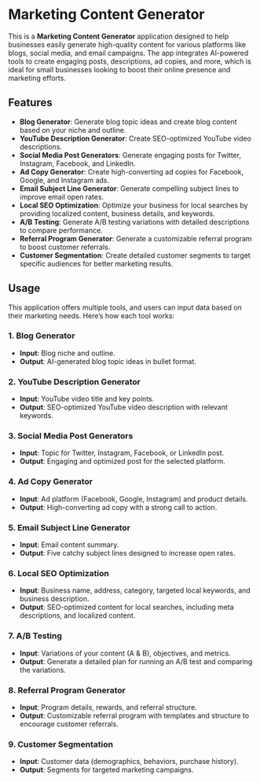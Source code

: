 # Marketing Content Generator

This is a **Marketing Content Generator** application designed to help businesses easily generate high-quality content for various platforms like blogs, social media, and email campaigns. The app integrates AI-powered tools to create engaging posts, descriptions, ad copies, and more, which is ideal for small businesses looking to boost their online presence and marketing efforts.

## Features

- **Blog Generator**: Generate blog topic ideas and create blog content based on your niche and outline.
- **YouTube Description Generator**: Create SEO-optimized YouTube video descriptions.
- **Social Media Post Generators**: Generate engaging posts for Twitter, Instagram, Facebook, and LinkedIn.
- **Ad Copy Generator**: Create high-converting ad copies for Facebook, Google, and Instagram ads.
- **Email Subject Line Generator**: Generate compelling subject lines to improve email open rates.
- **Local SEO Optimization**: Optimize your business for local searches by providing localized content, business details, and keywords.
- **A/B Testing**: Generate A/B testing variations with detailed descriptions to compare performance.
- **Referral Program Generator**: Generate a customizable referral program to boost customer referrals.
- **Customer Segmentation**: Create detailed customer segments to target specific audiences for better marketing results.


## Usage

This application offers multiple tools, and users can input data based on their marketing needs. Here’s how each tool works:

### 1. Blog Generator

- **Input**: Blog niche and outline.
- **Output**: AI-generated blog topic ideas in bullet format.
  
### 2. YouTube Description Generator

- **Input**: YouTube video title and key points.
- **Output**: SEO-optimized YouTube video description with relevant keywords.

### 3. Social Media Post Generators

- **Input**: Topic for Twitter, Instagram, Facebook, or LinkedIn post.
- **Output**: Engaging and optimized post for the selected platform.

### 4. Ad Copy Generator

- **Input**: Ad platform (Facebook, Google, Instagram) and product details.
- **Output**: High-converting ad copy with a strong call to action.

### 5. Email Subject Line Generator

- **Input**: Email content summary.
- **Output**: Five catchy subject lines designed to increase open rates.

### 6. Local SEO Optimization

- **Input**: Business name, address, category, targeted local keywords, and business description.
- **Output**: SEO-optimized content for local searches, including meta descriptions, and localized content.

### 7. A/B Testing

- **Input**: Variations of your content (A & B), objectives, and metrics.
- **Output**: Generate a detailed plan for running an A/B test and comparing the variations.

### 8. Referral Program Generator

- **Input**: Program details, rewards, and referral structure.
- **Output**: Customizable referral program with templates and structure to encourage customer referrals.

### 9. Customer Segmentation

- **Input**: Customer data (demographics, behaviors, purchase history).
- **Output**: Segments for targeted marketing campaigns.

